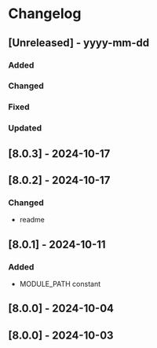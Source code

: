 # Changelog
## [Unreleased] - yyyy-mm-dd

### Added

### Changed

### Fixed

### Updated

## [8.0.3] - 2024-10-17


## [8.0.2] - 2024-10-17


### Changed
- readme

## [8.0.1] - 2024-10-11


### Added
- MODULE_PATH constant

## [8.0.0] - 2024-10-04


## [8.0.0] - 2024-10-03
